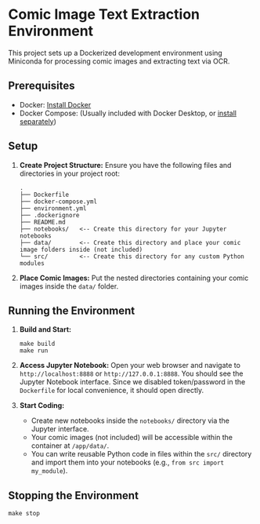 # Comic Image Text Extraction Environment

This project sets up a Dockerized development environment using Miniconda for processing comic images and extracting text via OCR.

## Prerequisites

* Docker: [Install Docker](https://docs.docker.com/get-docker/)
* Docker Compose: (Usually included with Docker Desktop, or [install separately](https://docs.docker.com/compose/install/))

## Setup

1.  **Create Project Structure:**
    Ensure you have the following files and directories in your project root:
    ```
    .
    ├── Dockerfile
    ├── docker-compose.yml
    ├── environment.yml
    ├── .dockerignore
    ├── README.md
    ├── notebooks/   <-- Create this directory for your Jupyter notebooks
    ├── data/        <-- Create this directory and place your comic image folders inside (not included)
    └── src/         <-- Create this directory for any custom Python modules
    ```

2.  **Place Comic Images:**
    Put the nested directories containing your comic images inside the `data/` folder.

## Running the Environment

1.  **Build and Start:**
    ```
    make build
    make run
    ```

3.  **Access Jupyter Notebook:**
    Open your web browser and navigate to `http://localhost:8888` or `http://127.0.0.1:8888`. You should see the Jupyter Notebook interface. Since we disabled token/password in the `Dockerfile` for local convenience, it should open directly.

4.  **Start Coding:**
    * Create new notebooks inside the `notebooks/` directory via the Jupyter interface.
    * Your comic images (not included) will be accessible within the container at `/app/data/`.
    * You can write reusable Python code in files within the `src/` directory and import them into your notebooks (e.g., `from src import my_module`).

## Stopping the Environment
```
make stop
```
